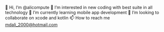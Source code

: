 👋 Hi, I’m @alicompute
👀 I’m interested in new coding with best suite in all technology
🌱 I’m currently learning mobile app development
💞️ I’m looking to collaborate on xcode and kotlin
📫 How to reach me mdali_2000@hotmail.com

<!---
alicompute/alicompute is a ✨ special ✨ repository because its `README.md` (this file) appears on your GitHub profile.
You can click the Preview link to take a look at your changes.
--->
